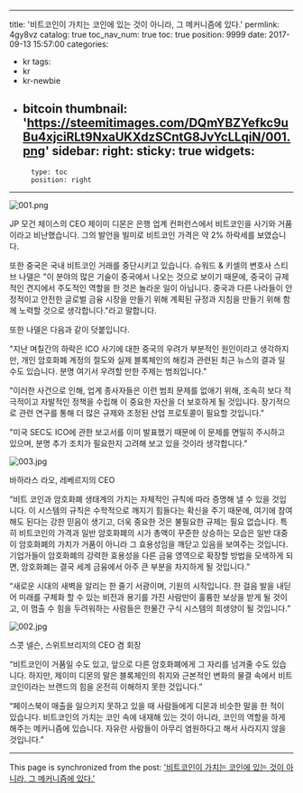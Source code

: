 
---
title: '비트코인이 가치는 코인에 있는 것이 아니라, 그 메커니즘에 있다.'
permlink: 4gy8vz
catalog: true
toc_nav_num: true
toc: true
position: 9999
date: 2017-09-13 15:57:00
categories:
- kr
tags:
- kr
- kr-newbie
- bitcoin
thumbnail: 'https://steemitimages.com/DQmYBZYefkc9uBu4xjciRLt9NxaUKXdzSCntG8JvYcLLqiN/001.png'
sidebar:
    right:
        sticky: true
widgets:
    -
        type: toc
        position: right
---


![001.png](https://steemitimages.com/DQmYBZYefkc9uBu4xjciRLt9NxaUKXdzSCntG8JvYcLLqiN/001.png)

JP 모건 체이스의 CEO 제이미 디몬은 은행 업계 컨퍼런스에서 비트코인을 사기와 거품이라고 비난했습니다. 그의 발언을 빌미로 비트코인 가격은 약 2% 하락세를 보였습니다.

또한 중국은 국내 비트코인 거래를 중단시키고 있습니다. 슈워드 & 키셀의 변호사 스티브 나델은 "이 분야의 많은 기술이 중국에서 나오는 것으로 보이기 때문에, 중국이 규제적인 견지에서 주도적인 역할을 한 것은 놀라운 일이 아닙니다. 중국과 다른 나라들이 안정적이고 안전한 글로벌 금융 시장을 만들기 위해 계획된 규정과 지침을 만들기 위해 함께 노력할 것으로 생각합니다."라고 말합니다.

또한 나델은 다음과 같이 덧붙입니다. 

"지난 며칠간의 하락은 ICO 사기에 대한 중국의 우려가 부분적인 원인이라고 생각하지만, 개인 암호화폐 계정의 절도와 실제 블록체인의 해킹과 관련된 최근 뉴스의 결과 일 수도 있습니다. 분명 여기서 우려할 만한 주제는 범죄입니다."

"이러한 사건으로 인해, 업계 종사자들은  이런 범죄 문제를 없애기 위해, 조속히 보다 적극적이고 자발적인 정책을 수립해 이 중요한 자산을 더 보호하게 될 것입니다. 장기적으로 관련 연구를 통해 더 많은 규제와 조정된 산업 프로토콜이 필요할 것입니다."

"미국 SEC도 ICO에 관한 보고서를 이미 발표했기 때문에 이 문제를 면밀히 주시하고 있으며, 분명 추가 조치가 필요한지 고려해 보고 있을 것이라 생각합니다."

![003.jpg](https://steemitimages.com/DQmbGcyzcvmSvxH2gjP4PE1PA73X1uwHnEhMfAyJYAWFFA3/003.jpg)

바하라스 라오, 레베르지의 CEO

“비트 코인과 암호화폐 생태계의 가치는  자체적인 규칙에 따라 증명해 낼 수 있을 것입니다. 이 시스템의 규칙은 수학적으로 깨지기 힘들다는 확신을 주기 때문에, 여기에 참여해도 된다는 강한 믿음이 생기고, 더욱 중요한 것은 불필요한 규제는 필요 없습니다. 특히 비트코인의 가격과 일반 암호화폐의 시가 총액이 꾸준한 상승하는 모습은 일반 대중이 암호화폐의 가치가 거품이 아니라 그 효용성임을  깨닫고 있음을 보여주는 것입니다. 기업가들이 암호화폐의 강력한 효용성을 다른 금융 영역으로 확장할 방법을 모색하게 되면, 암호화폐는 결국 세계 금융에서 아주 큰 부분을 차지하게 될 것입니다.”

“새로운 시대의 새벽을 알리는 한 줄기 서광이며, 기원의 시작입니다. 한 걸음 발을 내딛어  미래를 구체화 할 수 있는 비전과 용기를 가진 사람만이 훌륭한 보상을 받게 될 것이고, 이 멈출 수 힘을 두려워하는 사람들은 한물간 구식 시스템의 희생양이 될 것입니다.” 

![002.jpg](https://steemitimages.com/DQmeRK5LnFQEzDNKHBGkaiPXGvrroWY5BMtBznUavgSzQjy/002.jpg)

스콧 넬슨, 스위트브리지의 CEO 겸 회장 

“비트코인이 거품일 수도 있고, 앞으로 다른 암호화폐에게 그 자리를 넘겨줄 수도 있습니다.  하지만, 제이미 디몬의 말은 블록체인의 취지와 근본적인 변화의 물결 속에서 비트코인이라는 브랜드의 힘을 온전히 이해하지 못한 것입니다.”

“페이스북이 매출을 일으키지 못하고 있을 때 사람들에게 디몬과 비슷한 말을 한 적이 있습니다. 비트코인의 가치는 코인 속에 내재해 있는 것이 아니라, 코인의 역할을 하게 해주는 메커니즘에 있습니다.  자유란 사람들이 아무리 염원하다고 해서 사라지지 않을 것입니다.”

- - -

This page is synchronized from the post: ['비트코인이 가치는 코인에 있는 것이 아니라, 그 메커니즘에 있다.'](https://steemit.com/@pius.pius/4gy8vz)
